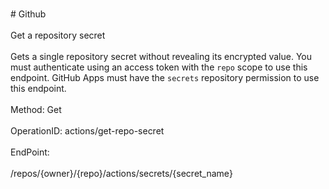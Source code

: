 <br>#     Github</br>
<br>Get a repository secret</br>
<br>Gets a single repository secret without revealing its encrypted value. You must authenticate using an access token with the `repo` scope to use this endpoint. GitHub Apps must have the `secrets` repository permission to use this endpoint.</br>
<br>Method: Get</br>
<br>OperationID: actions/get-repo-secret</br>
<br>EndPoint:</br>
<br>/repos/{owner}/{repo}/actions/secrets/{secret_name}</br>
